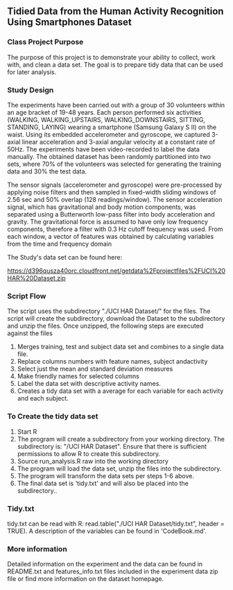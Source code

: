 ## Tidied Data from the Human Activity Recognition Using Smartphones Dataset

### Class Project Purpose

The purpose of this project is to demonstrate your ability to collect, work with, and clean a data set. The goal is to prepare tidy data that can be used for later analysis. 

### Study Design

The experiments have been carried out with a group of 30 volunteers within an age bracket of 19-48 years. Each person performed six activities (WALKING, WALKING_UPSTAIRS, WALKING_DOWNSTAIRS, SITTING, STANDING, LAYING) wearing a smartphone (Samsung Galaxy S II) on the waist. Using its embedded accelerometer and gyroscope, we captured 3-axial linear acceleration and 3-axial angular velocity at a constant rate of 50Hz. The experiments have been video-recorded to label the data manually. The obtained dataset has been randomly partitioned into two sets, where 70% of the volunteers was selected for generating the training data and 30% the test data. 

The sensor signals (accelerometer and gyroscope) were pre-processed by applying noise filters and then sampled in fixed-width sliding windows of 2.56 sec and 50% overlap (128 readings/window). The sensor acceleration signal, which has gravitational and body motion components, was separated using a Butterworth low-pass filter into body acceleration and gravity. The gravitational force is assumed to have only low frequency components, therefore a filter with 0.3 Hz cutoff frequency was used. From each window, a vector of features was obtained by calculating variables from the time and frequency domain

The Study's data set can be found here:

  https://d396qusza40orc.cloudfront.net/getdata%2Fprojectfiles%2FUCI%20HAR%20Dataset.zip 


### Script Flow

The script uses the subdirectory "./UCI HAR Dataset/" for the files.  The script will create the 
subdirectory, download the Dataset to the subdirectory and unzip the files. Once unzipped, the following steps are executed
against the files 
 1. Merges training, test and subject data set and combines to a single data file.
 2. Replace columns numbers with feature names, subject andactivity
 3. Select just the mean and standard deviation measures
 4. Make friendly names for selected columns
 5. Label the data set with descriptive activity names. 
 6. Creates a tidy data set with a average for each variable for each activity and each subject. 


### To Create the tidy data set

1. Start R
2. The program will create a subdirectory from your working directory. The subdirectory is: "/UCI HAR Dataset". Ensure that there is sufficient permissions to allow R to create this subdirectory. 
3. Source run_analysis.R raw into the working directory
4. The program will load the data set, unzip the files into the subdirectory.
5. The program will transform the data sets per steps 1-6 above.
3. The final data set is 'tidy.txt' and will also be placed into the subdirectory..   

### Tidy.txt

tidy.txt can be read with R: read.table("./UCI HAR Dataset/tidy.txt", header = TRUE). A description of the variables can be found in 'CodeBook.md'.

### More information

Detailed information on the experiment and the data can be found in  README.txt and features_info.txt files included in the experiment data zip file or find more information on the dataset homepage.

